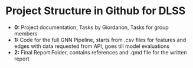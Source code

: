 # Project Structure in Github for DLSS

- **0:** Project documentation, Tasks by Giordanon, Tasks for group members
- **1:** Code for the full GNN Pipeline, starts from .csv files for features and edges with data requested from API, goes till model evaluations
- **2:** Final Report Folder, contains references and .qmd file for the written report 
